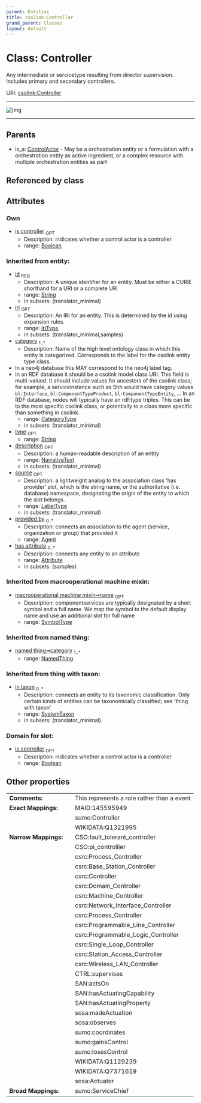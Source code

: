 ```yaml
---
parent: Entities
title: csolink:Controller
grand_parent: Classes
layout: default
---
```


# Class: Controller


Any intermediate or servicetype resulting from director supervision. Includes primary and secondary controllers.

URI: [csolink:Controller](https://w3id.org/csolink/vocab/Controller)


---

![img](http://yuml.me/diagram/nofunky;dir:TB/class/[SystemTaxon],[NamedThing],[ControlActor]%5E-[Controller%7Cis_controller:boolean%20%3F;id(i):string;iri(i):iri_type%20%3F;type(i):string%20%3F;name(i):label_type%20%3F;description(i):narrative_text%20%3F;source(i):label_type%20%3F],[ControlActor],[Attribute],[Agent])

---


## Parents

 *  is_a: [ControlActor](ControlActor.md) - May be a orchestration entity or a formulation with a orchestration entity as active ingredient, or a complex resource with multiple orchestration entities as part

## Referenced by class


## Attributes


### Own

 * [is controller](is_controller.md)  <sub>OPT</sub>
    * Description: indicates whether a control actor is a controller
    * range: [Boolean](types/Boolean.md)

### Inherited from entity:

 * [id](id.md)  <sub>REQ</sub>
    * Description: A unique identifier for an entity. Must be either a CURIE shorthand for a URI or a complete URI
    * range: [String](types/String.md)
    * in subsets: (translator_minimal)
 * [iri](iri.md)  <sub>OPT</sub>
    * Description: An IRI for an entity. This is determined by the id using expansion rules.
    * range: [IriType](types/IriType.md)
    * in subsets: (translator_minimal,samples)
 * [category](category.md)  <sub>1..*</sub>
    * Description: Name of the high level ontology class in which this entity is categorized. Corresponds to the label for the csolink entity type class.
 * In a neo4j database this MAY correspond to the neo4j label tag.
 * In an RDF database it should be a csolink model class URI.
This field is multi-valued. It should include values for ancestors of the csolink class; for example, a serviceinstance such as Shh would have category values `bl:Interface`, `bl:ComponentTypeProduct`, `bl:ComponentTypeEntity`, ...
In an RDF database, nodes will typically have an rdf:type triples. This can be to the most specific csolink class, or potentially to a class more specific than something in csolink.
    * range: [CategoryType](types/CategoryType.md)
    * in subsets: (translator_minimal)
 * [type](type.md)  <sub>OPT</sub>
    * range: [String](types/String.md)
 * [description](description.md)  <sub>OPT</sub>
    * Description: a human-readable description of an entity
    * range: [NarrativeText](types/NarrativeText.md)
    * in subsets: (translator_minimal)
 * [source](source.md)  <sub>OPT</sub>
    * Description: a lightweight analog to the association class 'has provider' slot, which is the string name, or the authoritative (i.e. database) namespace, designating the origin of the entity to which the slot belongs.
    * range: [LabelType](types/LabelType.md)
    * in subsets: (translator_minimal)
 * [provided by](provided_by.md)  <sub>0..*</sub>
    * Description: connects an association to the agent (service, organization or group) that provided it
    * range: [Agent](Agent.md)
 * [has attribute](has_attribute.md)  <sub>0..*</sub>
    * Description: connects any entity to an attribute
    * range: [Attribute](Attribute.md)
    * in subsets: (samples)

### Inherited from macrooperational machine mixin:

 * [macrooperational machine mixin➞name](macrooperational_machine_mixin_name.md)  <sub>OPT</sub>
    * Description: componentservices are typically designated by a short symbol and a full name. We map the symbol to the default display name and use an additional slot for full name
    * range: [SymbolType](types/SymbolType.md)

### Inherited from named thing:

 * [named thing➞category](named_thing_category.md)  <sub>1..*</sub>
    * range: [NamedThing](NamedThing.md)

### Inherited from thing with taxon:

 * [in taxon](in_taxon.md)  <sub>0..*</sub>
    * Description: connects an entity to its taxonomic classification. Only certain kinds of entities can be taxonomically classified; see 'thing with taxon'
    * range: [SystemTaxon](SystemTaxon.md)
    * in subsets: (translator_minimal)

### Domain for slot:

 * [is controller](is_controller.md)  <sub>OPT</sub>
    * Description: indicates whether a control actor is a controller
    * range: [Boolean](types/Boolean.md)

## Other properties

|  |  |  |
| --- | --- | --- |
| **Comments:** | | This represents a role rather than a event |
| **Exact Mappings:** | | MAID:145595949 |
|  | | sumo:Controller |
|  | | WIKIDATA:Q1321995 |
| **Narrow Mappings:** | | CSO:fault_tolerant_controller |
|  | | CSO:pi_controllier |
|  | | csrc:Process_Controller |
|  | | csrc:Base_Station_Controller |
|  | | csrc:Controller |
|  | | csrc:Domain_Controller |
|  | | csrc:Machine_Controller |
|  | | csrc:Network_Interface_Controller |
|  | | csrc:Process_Controller |
|  | | csrc:Programmable_Line_Controller |
|  | | csrc:Programmable_Logic_Controller |
|  | | csrc:Single_Loop_Controller |
|  | | csrc:Station_Access_Controller |
|  | | csrc:Wireless_LAN_Controller |
|  | | CTRL:supervises |
|  | | SAN:actsOn |
|  | | SAN:hasActuatingCapability |
|  | | SAN:hasActuatingProperty |
|  | | sosa:madeActuation |
|  | | sosa:observes |
|  | | sumo:coordinates |
|  | | sumo:gainsControl |
|  | | sumo:losesControl |
|  | | WIKIDATA:Q1129239 |
|  | | WIKIDATA:Q7371619 |
|  | | sosa:Actuator |
| **Broad Mappings:** | | sumo:ServiceChief |

